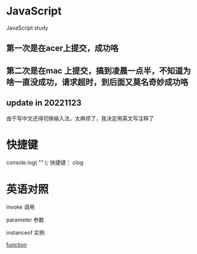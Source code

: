 # JavaScript
JavaScript study 
## 第一次是在acer上提交，成功咯
## 第二次是在mac 上提交，搞到凌晨一点半，不知道为啥一直没成功，请求超时，到后面又莫名奇妙成功咯

## update in 20221123
由于写中文还得切换输入法，太麻烦了，我决定用英文写注释了

# 快捷键
console.log( "" );     快捷键： clog

# 英语对照
invoke 调用

parameter 参数 

instanceof 实例

[function](./05function.js)